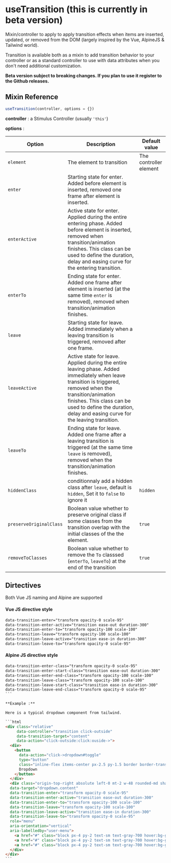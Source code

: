 # useTransition (this is currently in beta version)

Mixin/controller to apply to apply transition effects when items are inserted, updated, or removed from the DOM (largely inspired by the Vue, AlpineJS & Tailwind world).

Transition is available both as a mixin to add transition behavior to your controller or as a standard controller to use with data attributes when you don't need additional customization.

**Beta version subject to breaking changes. If you plan to use it register to the Github releases.**

## Mixin Reference

```javascript
useTransition(controller, options = {})
```

**controller** : a Stimulus Controller (usually `'this'`)

**options** :

| Option| Description |Default value|
|-----------------------|-------------|---------------------|
| `element` | The element to transition| The controller element|
|`enter`| Starting state for enter. Added before element is inserted, removed one frame after element is inserted. | |
|`enterActive`| Active state for enter. Applied during the entire entering phase. Added before element is inserted, removed when transition/animation finishes. This class can be used to define the duration, delay and easing curve for the entering transition.||
|`enterTo`| Ending state for enter. Added one frame after element is inserted (at the same time `enter` is removed), removed when transition/animation finishes.||
|`leave`| Starting state for leave. Added immediately when a leaving transition is triggered, removed after one frame.||
|`leaveActive`| Active state for leave. Applied during the entire leaving phase. Added immediately when leave transition is triggered, removed when the transition/animation finishes. This class can be used to define the duration, delay and easing curve for the leaving transition.||
|`leaveTo`| Ending state for leave. Added one frame after a leaving transition is triggered (at the same time `leave` is removed), removed when the transition/animation finishes.||
|`hiddenClass`| conditionnaly add a hidden class after `leave`, default is `hidden`, Set it to `false` to ignore it  |`hidden`|
|`preserveOriginalClass`| Boolean value whether to preserve original class if some classes from the transition overlap with the initial classes of the the element.|`true`|
|`removeToClasses`| Boolean value whether to remove the `To` classsed (`enterTo`, `leaveTo`) at the end of the transition|`true`|

## Dirtectives

Both Vue JS naming and Alpine are supported

#### Vue JS directive style

```html
data-transition-enter="transform opacity-0 scale-95"
data-transition-enter-active="transition ease-out duration-300"
data-transition-enter-to="transform opacity-100 scale-100"
data-transition-leave="transform opacity-100 scale-100"
data-transition-leave-active="transition ease-in duration-300"
data-transition-leave-to="transform opacity-0 scale-95"
```

#### Alpine JS directive style

````html
data-transition-enter-class="transform opacity-0 scale-95"
data-transition-enter-start-class="transition ease-out duration-300"
data-transition-enter-end-class="transform opacity-100 scale-100"
data-transition-leave-class="transform opacity-100 scale-100"
data-transition-leave-start-class="transition ease-in duration-300"
data-transition-leave-end-class="transform opacity-0 scale-95"
```

**Example :**

Here is a typical dropdown component from tailwind.

```html
<div class="relative"
     data-controller="transition click-outside"
     data-transition-target="content"
     data-action="click-outside:click:ouside->">
  <div>
    <button
      data-action="click->dropdown#toggle"
      type="button"
      class="inline-flex items-center px-2.5 py-1.5 border border-transparent text-xs font-medium rounded text-indigo-700 bg-indigo-100 hover:bg-indigo-200 focus:outline-none focus:ring-2 focus:ring-offset-2 focus:ring-indigo-500">
      Dropdown
    </button>
  </div>
  <div class="origin-top-right absolute left-0 mt-2 w-48 rounded-md shadow-lg py-1 bg-white ring-1 ring-black ring-opacity-5"
  data-target="dropdown.content"
  data-transition-enter="transform opacity-0 scale-95"
  data-transition-enter-active="transition ease-out duration-300"
  data-transition-enter-to="transform opacity-100 scale-100"
  data-transition-leave="transform opacity-100 scale-100"
  data-transition-leave-active="transition ease-in duration-300"
  data-transition-leave-to="transform opacity-0 scale-95"
  role="menu"
  aria-orientation="vertical"
  aria-labelledby="user-menu">
    <a href="#" class="block px-4 py-2 text-sm text-gray-700 hover:bg-gray-100" role="menuitem">Your Profile</a>
    <a href="#" class="block px-4 py-2 text-sm text-gray-700 hover:bg-gray-100" role="menuitem">Settings</a>
    <a href="#" class="block px-4 py-2 text-sm text-gray-700 hover:bg-gray-100" role="menuitem">Sign out</a>
  </div>
</div>
```
